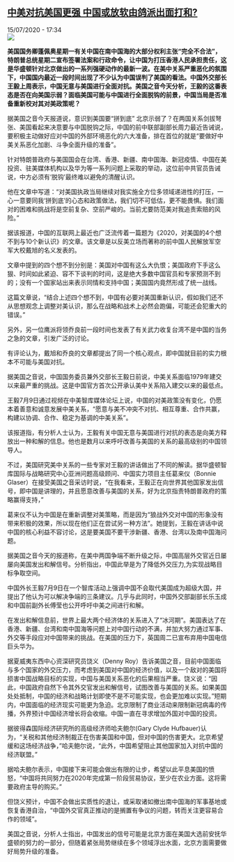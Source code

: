 <!--1594828575000-->
[中美对抗美国更强 中国或放软由鸽派出面打和?](http://www.rfi.fr//cn/%E4%B8%AD%E5%9B%BD/20200715-%E4%B8%AD%E7%BE%8E%E5%AF%B9%E6%8A%97%E7%BE%8E%E5%9B%BD%E6%9B%B4%E5%BC%BA-%E4%B8%AD%E5%9B%BD%E6%88%96%E6%94%BE%E8%BD%AF%E7%94%B1%E9%B8%BD%E6%B4%BE%E5%87%BA%E9%9D%A2%E6%89%93%E5%92%8C)
------

<div>15/07/2020 - 17:34</div><img src="https://s.rfi.fr/media/display/e38529f2-200f-11ea-af5c-005056a98db9/w:310/p:16x9/tag_reuters.com2018_binary_rc133afb5800-viewimage.jpg"><p><strong>美国国务卿蓬佩奥星期一有关中国在南中国海的大部分权利主张“完全不合法”，特朗普总统星期二宣布签署法案和行政命令，让中国为打压香港人民承担责任，这是华盛顿针对北京做出的一系列强硬动作的最新一波。在美中关系严重恶化的氛围下，中国国内最近一段时间出现了不少认为中国误判了美国的看法。中国外交部长王毅上周表示，中国无意与美国进行全面对抗。美国之音今天分析，王毅的这番表态是否在向美国示弱？面临美国可能与中国进行全面脱钩的前景，中国当局是否准备重新校对其对美政策呢？</strong></p><div class="t-content__body u-clearfix"><div class="m-interstitial"></div><p>据美国之音今天报道说，意识到美国要“拼到底” 北京示弱了？在两国关系剑拔弩张、美国看起来决意要与中国脱钩之际，中国的前中联部副部长周力最近告诫说，要积极主动做好应对中国的外部环境恶化的六大准备，排在首位的就是“要做好中美关系恶化加剧、斗争全面升级的准备”。</p><p>针对特朗普政府与美国国会在台湾、香港、新疆、南中国海、新冠疫情、中国在美投资、驻美媒体机构以及华为等一系列问题上采取的举动，这位前中共官员告诫说，中方必须有‘脱钩’最终难以避免的清醒认识。</p><p>他在文章中写道：“对美国执政当局继续对我实施全方位多领域递进性的打压，一心一意要同我‘拼到底’的心态和政策做法，我们切不可低估，更不能畏惧。我们面对的困难和挑战将是空前复杂、空前严峻的。当前尤要防范美对我追责索赔的风险。”</p><p>据该报道，中国的互联网上最近也广泛流传着一篇题为《2020，对美国的4个想不到与10个新认识》的文章。该文章是以反美立场而著称的前中国人民解放军空军大校戴旭的名义发表的。</p><p>文章中提到的四个想不到分别是：美国对中国有这么大仇恨；美国政府下手这么狠、时间如此紧迫、容不下谈判的时间，这是绝大多数中国官员和专家预测不到的；没有一个国家站出来表示同情和支持中国；美国国内竟然形成了统一战线。</p><p>这篇文章说，“结合上述四个想不到，中国有必要对美国重新认识，假如我们还不从思想观念上调整对美认识，那么在战略和战术上必然会跑偏，可能还会犯重大的错误。”</p><p>另外，另一位鹰派将领乔良前一段时间也发表了有关武力收复台湾不是中国的当务之急的文章，引发广泛的讨论。</p><p>有评论认为，戴旭和乔良的文章都提出了同一个核心观点，即中国就目前的实力根本不可能与美国对抗。</p><p>据美国之音说，中国国务委员兼外交部长王毅日前说，中美关系面临1979年建交以来最严重的挑战。这是中国官方首次公开承认美中关系陷入建交以来的最低点。</p><p>王毅7月9日通过视频在中美智库媒体论坛上说，中国的对美政策没有变化，仍愿本着善意和诚意发展中美关系，“愿意与美不冲突不对抗、相互尊重、合作共赢，构建以协调、合作、稳定为基调的中美关系”。</p><p>该报道指，有分析人士认为，王毅有关中国无意与美国进行对抗的表态是向美方释放出一种和解的信息。他也是数月以来呼吁改善与美国的关系的最高级别的中国领导人。</p><p>不过，美国研究美中关系的一些专家对王毅的讲话做出了不同的解读。据华盛顿智库国际与战略研究中心亚洲问题高级顾问、中国实力项目主任葛来仪（Bonnie Glaser）在接受美国之音采访时说，“在我看来，王毅正在向世界其他国家发出信号，即中国是讲理的，并且愿意改善与美国的关系，好为北京指责特朗普政府的策略赢得支持，”</p><p>葛来仪不认为中国是在重新调整对美策略，而是因为“狼战外交对中国的形象没有带来积极的效果，所以现在他们正在尝试另一种方法”。她提到，王毅在讲话中说中国的核心利益不容讨论，这是要美国不要干涉新疆、香港、台湾以及南中国海问题。</p><p>据美国之音今天的报道称，在美中两国争端不断升级之际，中国高层外交官近日屡屡向美国发出和解信号。分析指出，中国此举是为了降低外交压力,为实现战略目标争取空间。</p><p>中国外长王毅7月9日在一个智库活动上强调中国不会取代美国成为超级大国，并提出了他认为可以解决争端的三条建议。几乎与此同时，中国外交部副部长乐玉成和中国前副外长傅莹也公开呼吁中美之间进行和解。</p><p>在发出和解信息前，世界上最大两个经济体的关系进入了“冰河期”。美国表达了在香港、新疆、台湾和南中国海等问题上对中国行动的不满，并加大努力通过军事、外交等手段应对中国带来的挑战。在美国的压力下，英国周二已宣布弃用中国电信巨头华为。</p><p>据夏威夷东西中心资深研究员饶义（Denny Roy）告诉美国之音，目前中国面临与多个国家的外交压力，而考虑到美国对中国的经济价值，以及一个敌对的美国将损害中国战略目标的实现，中国与美国关系恶化的后果相当严重。饶义说：“因此，中国政府自然下令其外交官发出和解信号，试图改善与美国的关系。如果美国处处抵制，中国的经济和战略计划即使不是不可能实现，也会更加难以实现。”短期内，中国面临的经济现实可能更为急迫。北京限制了商业活动来限制新冠病毒的传播，外界预计中国经济增长将会收缩。中国一直在寻求增加外国对中国的投资。</p><p>据彼得森国际经济研究所的高级经济师哈夫鲍尔(Gary Clyde Hufbauer)认为，“关税和其他经济制裁正在伤害美国和中国，但对中国的伤害更大。北京希望缓和这场经济战争，”哈夫鲍尔说，“此外，中国希望阻止其他国家加入对抗中国的经济联盟。”</p><p>据哈夫鲍尔表示，中国接下来可能会做出有限的让步，希望以此平息美国的愤怒，“中国将共同努力在2020年完成第一阶段贸易协议，至少在农业方面。这将需要政府主导的购买。”</p><p>但饶义预计，中国不会做出实质性的退让，或采取诸如撤出南中国海的军事基地或恢复香港自治，“中国外交官真正推动的是搁置有争议的问题，转而关注更容易合作的领域”。</p><p>美国之音说，分析人士指出，中国发出的信号可能是北京方面在美国大选前安抚华盛顿的努力的一部分，但随着紧张局势继续在多个领域浮出水面，北京方面需要做好局势升级的准备。</p><div class="o-self-promo o-self-promo--nl o-self-promo--hidden" data-selfpromo-newsletter></div><div class="o-self-promo o-self-promo--app o-self-promo--hidden" data-selfpromo-app></div></div>

